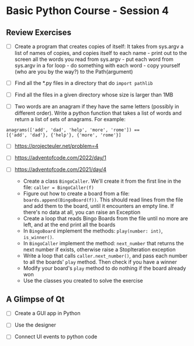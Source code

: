 # Basic Python Course - Session 4

## Review Exercises

- [ ] Create a program that creates copies of itself:
      It takes from sys.argv a list of names of copies, and copies itself to each name
      - print out to the screen all the words you read from sys.argv
      - put each word from sys.argv in a for loop - do something with each word
      - copy yourself (who are you by the way?) to the Path(argument)


- [ ] Find all the *.py files in a directory that do `import pathlib`

- [ ] Find all the files in a given directory whose size is larger than 1MB

- [ ] Two words are an anagram if they have the same letters (possibly in different order). Write a python function that takes a list of words and return a list of sets of anagrams. For example:

```
anagrams(['add', 'dad', 'help', 'more', 'rome']) == 
[{'add', 'dad'}, {'help'}, {'more', 'rome'}]
```

- [ ] https://projecteuler.net/problem=4

- [ ] https://adventofcode.com/2022/day/1

- [ ] https://adventofcode.com/2021/day/4
    - Create a class `BingoCaller`. We'll create it from the first line in the file: `caller = BingoCaller(f)`
    - Figure out how to create a board from a file: `boards.append(BingoBoard(f))`.
      This should read lines from the file and add them to the board, until it encounters an empty line.
      If there's no data at all, you can raise an Exception
    - Create a loop that reads Bingo Boards from the file until no more are left, and at the end print all the boards
    - In `BingoBoard` implement the methods: `play(number: int)`, `is_winner()`.
    - In `BingoCaller` implement the method: `next_number` that returns the next number if exists, otherwise raise a StopIteration exception
    - Write a loop that calls `caller.next_number()`, and pass each number to all the boards' `play` method. Then check if you have a winner
    - Modify your board's `play` method to do nothing if the board already won
    - Use the classes you created to solve the exercise


## A Glimpse of Qt
- [ ] Create a GUI app in Python
- [ ] Use the designer
- [ ] Connect UI events to python code


